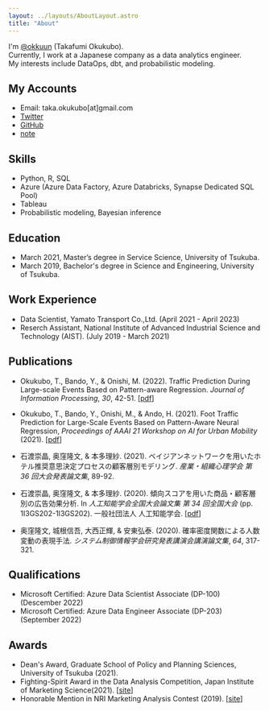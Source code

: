 ```yaml
---
layout: ../layouts/AboutLayout.astro
title: "About"
---
```


I'm [@okkuun](https://github.com/okkuun) (Takafumi Okukubo).<br>
Currently, I work at a Japanese company as a data analytics engineer.<br>
My interests include DataOps, dbt, and probabilistic modeling.

## My Accounts

- Email: taka.okukubo[at]gmail.com
- [Twitter](https://twitter.com/green_j_eans)
- [GitHub](https://github.com/okkuun)
- [note](https://note.com/okkuun)

## Skills

- Python, R, SQL
- Azure (Azure Data Factory, Azure Databricks, Synapse Dedicated SQL Pool)
- Tableau
- Probabilistic modeling, Bayesian inference

## Education

- March 2021, Master’s degree in Service Science, University of Tsukuba.
- March 2019, Bachelor's degree in Science and Engineering, University of Tsukuba.

## Work Experience

- Data Scientist, Yamato Transport Co.,Ltd. (April 2021 - April 2023)
- Reserch Assistant, National Institute of Advanced Industrial Science and Technology (AIST). (July 2019 - March 2021)

## Publications

- Okukubo, T., Bando, Y., & Onishi, M. (2022). Traffic Prediction During Large-scale Events Based on Pattern-aware Regression. *Journal of Information Processing*, *30*, 42-51. [[pdf](https://www.jstage.jst.go.jp/article/ipsjjip/30/0/30_42/_pdf)]
- Okukubo, T., Bando, Y., Onishi, M., & Ando, H. (2021). Foot Traffic Prediction for Large-Scale Events Based on Pattern-Aware Neural Regression, _Proceedings of AAAI 21 Workshop on AI for Urban Mobility_ (2021). [[pdf](http://aium2021.felk.cvut.cz/papers/AI4UM_paper_12.pdf)]

- 石渡崇晶, 奥窪隆文, & 本多理紗. (2021). ベイジアンネットワークを用いたホテル推奨意思決定プロセスの顧客層別モデリング. _産業・組織心理学会 第 36 回大会発表論文集_, 89-92.
- 石渡崇晶, 奥窪隆文, & 本多理紗. (2020). 傾向スコアを用いた商品・顧客層別の広告効果分析. In *人工知能学会全国大会論文集 第 34 回全国大会* (pp. 1I3GS202-1I3GS202). 一般社団法人 人工知能学会. [[pdf](https://www.jstage.jst.go.jp/article/pjsai/JSAI2020/0/JSAI2020_1I3GS202/_pdf)]
- 奥窪隆文, 城根信吾, 大西正輝, & 安東弘泰. (2020). 確率密度関数による人数変動の表現手法. *システム制御情報学会研究発表講演会講演論文集*, *64*, 317-321.

## Qualifications

- Microsoft Certified: Azure Data Scientist Associate (DP-100) (Descember 2022)
- Microsoft Certified: Azure Data Engineer Associate (DP-203) (September 2022)

## Awards

- Dean's Award, Graduate School of Policy and Planning Sciences, University of Tsukuba (2021).
- Fighting-Spirit Award in the Data Analysis Competition, Japan Institute of Marketing Science(2021). [[site](https://www.facebook.com/tsukuba.pps.en/posts/5334278966613389)]
- Honorable Mention in NRI Marketing Analysis Contest (2019). [[site](https://www.is.nri.co.jp/contest/2019/report.html)]

